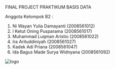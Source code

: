 FINAL PROJECT PRAKTIKUM BASIS DATA


Anggota Kelompok B2 :
1. Ni Wayan Yulia Damayanti 		    (2008561012)
2. I Ketut Oning Pusparama 		      (2008561017)
3. Muhammad Luqman Aristio 		      (2008561022)
4. Ira Arituddiniyah 			          (2008561027)
5. Kadek Adi Priana			            (2008561047)
6. Ida Bagus Made Surya Widnyana    (2008561092)


![logo](https://user-images.githubusercontent.com/89343927/172814575-aeec7b37-9925-42f4-a71e-2264141f044c.png)
